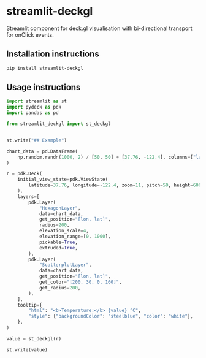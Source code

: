 # streamlit-deckgl

Streamlit component for deck.gl visualisation with bi-directional transport for onClick events.

## Installation instructions

```sh
pip install streamlit-deckgl
```

## Usage instructions

```python
import streamlit as st
import pydeck as pdk
import pandas as pd

from streamlit_deckgl import st_deckgl


st.write("## Example")

chart_data = pd.DataFrame(
    np.random.randn(1000, 2) / [50, 50] + [37.76, -122.4], columns=["lat", "lon"]
)

r = pdk.Deck(
    initial_view_state=pdk.ViewState(
        latitude=37.76, longitude=-122.4, zoom=11, pitch=50, height=600
    ),
    layers=[
        pdk.Layer(
            "HexagonLayer",
            data=chart_data,
            get_position="[lon, lat]",
            radius=200,
            elevation_scale=4,
            elevation_range=[0, 1000],
            pickable=True,
            extruded=True,
        ),
        pdk.Layer(
            "ScatterplotLayer",
            data=chart_data,
            get_position="[lon, lat]",
            get_color="[200, 30, 0, 160]",
            get_radius=200,
        ),
    ],
    tooltip={
        "html": "<b>Temperature:</b> {value} °C",
        "style": {"backgroundColor": "steelblue", "color": "white"},
    },
)

value = st_deckgl(r)

st.write(value)
```
